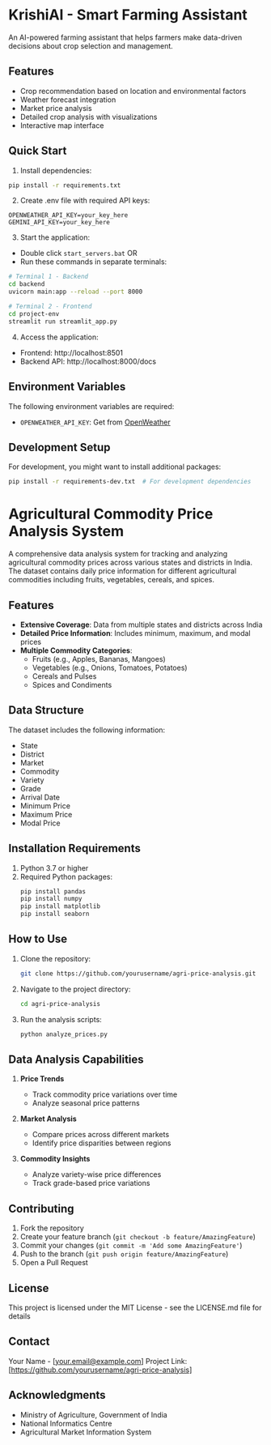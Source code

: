 # KrishiAI - Smart Farming Assistant

An AI-powered farming assistant that helps farmers make data-driven decisions about crop selection and management.

## Features
- Crop recommendation based on location and environmental factors
- Weather forecast integration
- Market price analysis
- Detailed crop analysis with visualizations
- Interactive map interface

## Quick Start

1. Install dependencies:
```bash
pip install -r requirements.txt
```

2. Create .env file with required API keys:
```
OPENWEATHER_API_KEY=your_key_here
GEMINI_API_KEY=your_key_here
```

3. Start the application:
- Double click `start_servers.bat` 
OR
- Run these commands in separate terminals:
```bash
# Terminal 1 - Backend
cd backend
uvicorn main:app --reload --port 8000

# Terminal 2 - Frontend
cd project-env
streamlit run streamlit_app.py
```

4. Access the application:
- Frontend: http://localhost:8501
- Backend API: http://localhost:8000/docs

## Environment Variables

The following environment variables are required:

- `OPENWEATHER_API_KEY`: Get from [OpenWeather](https://openweathermap.org/api)

## Development Setup

For development, you might want to install additional packages:

```bash
pip install -r requirements-dev.txt  # For development dependencies
```

# Agricultural Commodity Price Analysis System

A comprehensive data analysis system for tracking and analyzing agricultural commodity prices across various states and districts in India. The dataset contains daily price information for different agricultural commodities including fruits, vegetables, cereals, and spices.

## Features

- **Extensive Coverage**: Data from multiple states and districts across India
- **Detailed Price Information**: Includes minimum, maximum, and modal prices
- **Multiple Commodity Categories**: 
  - Fruits (e.g., Apples, Bananas, Mangoes)
  - Vegetables (e.g., Onions, Tomatoes, Potatoes)
  - Cereals and Pulses
  - Spices and Condiments
  
## Data Structure

The dataset includes the following information:
- State
- District
- Market
- Commodity
- Variety
- Grade
- Arrival Date
- Minimum Price
- Maximum Price
- Modal Price

## Installation Requirements

1. Python 3.7 or higher
2. Required Python packages:
   ```bash
   pip install pandas
   pip install numpy
   pip install matplotlib
   pip install seaborn
   ```

## How to Use

1. Clone the repository:
   ```bash
   git clone https://github.com/yourusername/agri-price-analysis.git
   ```

2. Navigate to the project directory:
   ```bash
   cd agri-price-analysis
   ```

3. Run the analysis scripts:
   ```bash
   python analyze_prices.py
   ```

## Data Analysis Capabilities

1. **Price Trends**
   - Track commodity price variations over time
   - Analyze seasonal price patterns

2. **Market Analysis**
   - Compare prices across different markets
   - Identify price disparities between regions

3. **Commodity Insights**
   - Analyze variety-wise price differences
   - Track grade-based price variations

## Contributing

1. Fork the repository
2. Create your feature branch (`git checkout -b feature/AmazingFeature`)
3. Commit your changes (`git commit -m 'Add some AmazingFeature'`)
4. Push to the branch (`git push origin feature/AmazingFeature`)
5. Open a Pull Request

## License

This project is licensed under the MIT License - see the LICENSE.md file for details

## Contact

Your Name - [your.email@example.com]
Project Link: [https://github.com/yourusername/agri-price-analysis]

## Acknowledgments

- Ministry of Agriculture, Government of India
- National Informatics Centre
- Agricultural Market Information System
